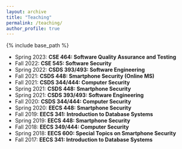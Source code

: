 ```yaml
---
layout: archive
title: "Teaching"
permalink: /teaching/
author_profile: true
---
```


{% include base_path %}

* Spring 2023: **CSE 464: Software Quality Assurance and Testing**
* Fall 2022: **CSE 545: Software Security**
* Spring 2022: **CSDS 393/493: Software Engineering**
* Fall 2021: **CSDS 448: Smartphone Security (Online MS)**
* Fall 2021: **CSDS 344/444: Computer Security**
* Spring 2021: **CSDS 448: Smartphone Security**
* Spring 2021: **CSDS 393/493: Software Engineering**
* Fall 2020: **CSDS 344/444: Computer Security**
* Spring 2020: **EECS 448: Smartphone Security**
* Fall 2019: **EECS 341: Introduction to Database Systems**
* Spring 2019: **EECS 448: Smartphone Security**
* Fall 2018: **EECS 349/444: Computer Security**
* Spring 2018: **EECS 600: Special Topics on Smartphone Security**
* Fall 2017: **EECS 341: Introduction to Database Systems**

